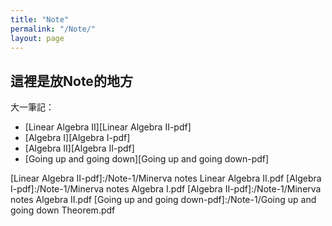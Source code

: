 ```yaml
---
title: "Note"
permalink: "/Note/"
layout: page
---
```


## 這裡是放Note的地方

大一筆記：

+  [Linear Algebra II][Linear Algebra II-pdf]
+  [Algebra I][Algebra I-pdf]
+  [Algebra II][Algebra II-pdf]
+  [Going up and going down][Going up and going down-pdf]



[Linear Algebra II-pdf]:/Note-1/Minerva notes Linear Algebra II.pdf
[Algebra I-pdf]:/Note-1/Minerva notes Algebra I.pdf
[Algebra II-pdf]:/Note-1/Minerva notes Algebra II.pdf
[Going up and going down-pdf]:/Note-1/Going up and going down Theorem.pdf
